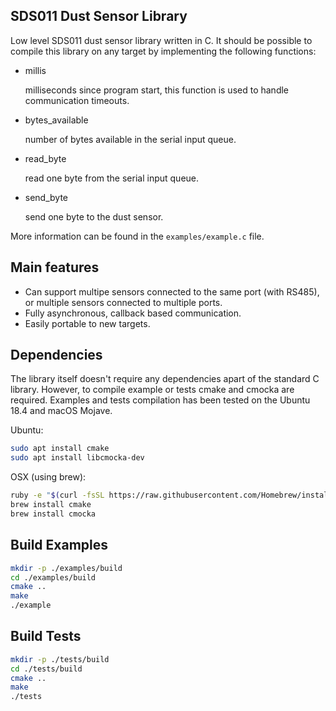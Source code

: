 ## SDS011 Dust Sensor Library

Low level SDS011 dust sensor library written in C. It should be possible to compile this library on any target by implementing the following functions:

- millis

  milliseconds since program start, this function is used to handle communication timeouts.
- bytes_available

  number of bytes available in the serial input queue.
- read_byte

  read one byte from the serial input queue.
- send_byte

  send one byte to the dust sensor.

More information can be found in the `examples/example.c` file.

## Main features

- Can support multipe sensors connected to the same port (with RS485), or multiple sensors connected to multiple ports.
- Fully asynchronous, callback based communication.
- Easily portable to new targets.

## Dependencies

The library itself doesn't require any dependencies apart of the standard C library. However, to compile example or tests cmake and cmocka are required. Examples and tests compilation has been tested on the Ubuntu 18.4 and macOS Mojave.

Ubuntu:
```bash
sudo apt install cmake
sudo apt install libcmocka-dev
```

OSX (using brew):
```bash
ruby -e "$(curl -fsSL https://raw.githubusercontent.com/Homebrew/install/master/install)" < /dev/null 2> /dev/null
brew install cmake
brew install cmocka
```

## Build Examples

```bash
mkdir -p ./examples/build
cd ./examples/build
cmake ..
make
./example
```

## Build Tests

```bash
mkdir -p ./tests/build
cd ./tests/build
cmake ..
make
./tests
```
